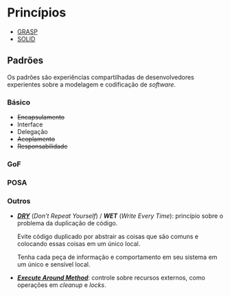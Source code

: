 # Princípios

* [GRASP](/arquitetura/grasp.md)
* [SOLID](/arquitetura/solid.md)

## Padrões

Os padrões são experiências compartilhadas de desenvolvedores experientes sobre a modelagem e codificação de _software_.

### Básico

* ~~Encapsulamento~~
* Interface
* Delegação
* ~~Acoplamento~~
* ~~Responsabilidade~~

### GoF

### POSA

### Outros

* [_**DRY**_](http://c2.com/cgi/wiki?DontRepeatYourself "Dont Repeat Yourself") \(_Don’t Repeat Yourself_\) \/ _**WET**_ \(_Write Every Time_\): princípio sobre o problema da duplicação de código.

  Evite código duplicado por abstrair as coisas que são comuns e colocando essas coisas em um único local.

  Tenha cada peça de informação e comportamento em seu sistema em um único e sensível local.

* [_**Execute Around Method**_](http://c2.com/cgi/wiki?ExecuteAroundMethod "Execute Around Method"): controle sobre recursos externos, como operações em _cleanup_ e _locks_.


